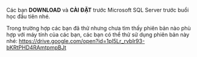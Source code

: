 Các bạn **DOWNLOAD** và **CÀI ĐẶT** trước Microsoft SQL Server trước buổi học đầu tiên nhé.

Trong trường hợp các bạn đã thử nhưng chưa tìm thấy phiên bản nào phù hợp với máy tính của các bạn, các bạn có thể thử sử dụng phiên bản này nhé: https://drive.google.com/open?id=1pl5Lr_rvblr93-bKRtPHD4RAmtpmpBJt
